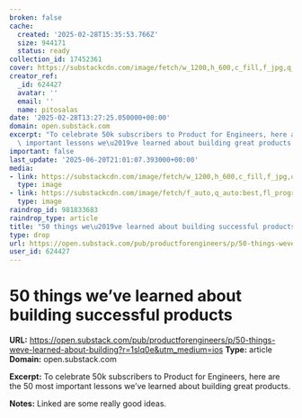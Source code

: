 ```yaml
---
broken: false
cache:
  created: '2025-02-28T15:35:53.766Z'
  size: 944171
  status: ready
collection_id: 17452361
cover: https://substackcdn.com/image/fetch/w_1200,h_600,c_fill,f_jpg,q_auto:good,fl_progressive:steep,g_auto/https%3A%2F%2Fsubstack-post-media.s3.amazonaws.com%2Fpublic%2Fimages%2Ffa801631-f2b4-492d-80fc-76a0f8d9107e_4352x2672.png
creator_ref:
  _id: 624427
  avatar: ''
  email: ''
  name: pitosalas
date: '2025-02-28T13:27:25.050000+00:00'
domain: open.substack.com
excerpt: "To celebrate 50k subscribers to Product for Engineers, here are the 50 most\
  \ important lessons we\u2019ve learned about building great products."
important: false
last_update: '2025-06-20T21:01:07.393000+00:00'
media:
- link: https://substackcdn.com/image/fetch/w_1200,h_600,c_fill,f_jpg,q_auto:good,fl_progressive:steep,g_auto/https%3A%2F%2Fsubstack-post-media.s3.amazonaws.com%2Fpublic%2Fimages%2Ffa801631-f2b4-492d-80fc-76a0f8d9107e_4352x2672.png
  type: image
- link: https://substackcdn.com/image/fetch/f_auto,q_auto:best,fl_progressive:steep/https%3A%2F%2Fproductforengineers.substack.com%2Fapi%2Fv1%2Fpost_preview%2F157082563%2Ftwitter.jpg%3Fversion%3D4
  type: image
raindrop_id: 981833683
raindrop_type: article
title: "50 things we\u2019ve learned about building successful products"
type: drop
url: https://open.substack.com/pub/productforengineers/p/50-things-weve-learned-about-building?r=1slq0e&utm_medium=ios
user_id: 624427
---
```


# 50 things we’ve learned about building successful products

**URL:** https://open.substack.com/pub/productforengineers/p/50-things-weve-learned-about-building?r=1slq0e&utm_medium=ios
**Type:** article
**Domain:** open.substack.com

**Excerpt:** To celebrate 50k subscribers to Product for Engineers, here are the 50 most important lessons we’ve learned about building great products.

**Notes:**
Linked are some really good ideas. 
